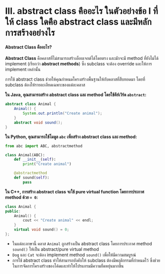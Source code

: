 # III.  abstract class คืออะไร ในตัวอย่างข้อ I ที่ให้ class ใดคือ abstract class และมีหลักการสร้างอย่างไร

#### Abstract Class คืออะไร?

**Abstract Class** คือคลาสที่ไม่สามารถสร้างอ็อบเจกต์ได้โดยตรง และมักจะมี method ที่ยังไม่ได้ implement (เรียกว่า **abstract methods**) ซึ่ง subclass จะต้อง override และให้การ implement เหล่านั้น

การใช้ abstract class ช่วยให้คุณกำหนดโครงสร้างพื้นฐานให้กับคลาสที่สืบทอดมา โดยที่ subclass ต้องให้รายละเอียดเฉพาะของแต่ละคลาส

**ใน Java, คุณสามารถสร้าง abstract class และ method โดยใช้คีย์เวิร์ด `abstract`:**

```java
abstract class Animal {
    Animal() {
        System.out.println("Create animal");
    }
    abstract void sound(); 
}
```

**ใน Python, คุณสามารถใช้โมดูล `abc` เพื่อสร้าง abstract class และ method:**

```python
from abc import ABC, abstractmethod

class Animal(ABC):
    def __init__(self):
        print("Create animal")

    @abstractmethod
    def sound(self):
        pass
```

**ใน C++, การสร้าง abstract class จะใช้ pure virtual function โดยการประกาศ method ด้วย `= 0`:**

```cpp
class Animal {
public:
    Animal() {
        cout << "Create animal" << endl;
    }
    virtual void sound() = 0;
};
```

* ในแต่ละภาษานี้ คลาส `Animal` ถูกสร้างเป็น abstract class โดยการประกาศ method `sound()` ให้เป็น abstract/pure virtual method
* `Dog` และ `Cat` จะต้อง implement method `sound()` เพื่อให้มีความสมบูรณ์
* การใช้ abstract class ทำให้สามารถบังคับให้ subclass ต้องมีพฤติกรรมที่กำหนดไว้ ซึ่งช่วยในการจัดการโครงสร้างของโค้ดและทำให้โปรแกรมมีความยืดหยุ่นมากขึ้น
